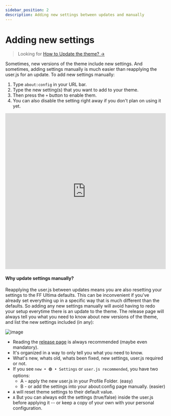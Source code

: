 ```yaml
---
sidebar_position: 2
description: Adding new settings between updates and manually
---
```


# Adding new settings

> Looking for [How to Update the theme? ->](../how-to/how-to-update)

Sometimes, new versions of the theme include new settings. And sometimes, adding settings manually is much easier than reapplying the user.js for an update. To add new settings manually:

1. Type `about:config` in your URL bar.
2. Type the new setting(s) that you want to add to your theme.
3. Then press the `+` button to enable them.
4. You can also disable the setting right away if you don't plan on using it yet.

<iframe width="100%" height="490" src="https://github.com/user-attachments/assets/2c788a6b-9e79-4a6d-a0d5-a19a350b43fc" title="YouTube video player" frameborder="0" allow="accelerometer; autoplay; clipboard-write; encrypted-media; gyroscope; picture-in-picture; web-share" referrerpolicy="strict-origin-when-cross-origin" allowfullscreen></iframe>

<!-- https://github.com/user-attachments/assets/2c788a6b-9e79-4a6d-a0d5-a19a350b43fc -->

#### Why update settings manually?

Reapplying the user.js between updates means you are also resetting your settings to the FF Ultima defaults. This can be inconvenient if you've already set everything up in a specific way that is much different than the defaults. So adding any new settings manually will avoid having to redo your setup everytime there is an update to the theme. The release page will always tell you what you need to know about new versions of the theme, and list the new settings included (in any):

![image](https://github.com/user-attachments/assets/1972c8ee-895e-4a35-81f2-628bd4bb86b9)

- Reading the [release page](https://github.com/soulhotel/FF-CSS-ULTIMA/releases/latest) is always recommended (maybe even mandatory).
- It's organized in a way to only tell you what you need to know.
- What's new, whats old, whats been fixed, new settings, user.js required or not.
- If you see `new • 🟢 • Settings` or `user.js recommended`, you have two options:
  - A -  apply the new user.js in your Profile Folder. (easy)
  - B - or add the settings into your about:config page manually. (easier)
- `A` will reset theme settings to their default value.
- `A` But you can always edit the settings (true/false) inside the user.js before applying it -- or keep a copy of your own with your personal configuration.